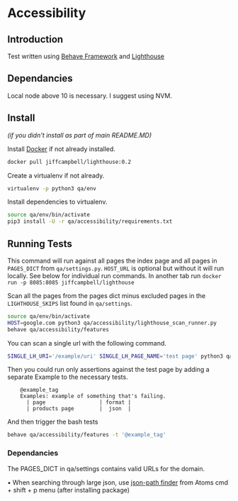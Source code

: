 # Accessibility

## Introduction

Test written using [Behave Framework](http://pythonhosted.org/behave/) and
[Lighthouse](https://github.com/GoogleChrome/lighthouse)

## Dependancies
Local node above 10 is necessary. I suggest using NVM.


## Install

*(if you didn't install as part of main README.MD)*

Install [Docker](https://store.docker.com/editions/community/docker-ce-desktop-mac) if not
already installed.

```bash
docker pull jiffcampbell/lighthouse:0.2
```

Create a virtualenv if not already.

```bash
virtualenv -p python3 qa/env
```

Install dependencies to virtualenv.

```bash
source qa/env/bin/activate
pip3 install -U -r qa/accessibility/requirements.txt
```


## Running Tests

This command will run against all pages the index page and all pages in
`PAGES_DICT` from `qa/settings.py`. `HOST_URL` is optional but without
it will run locally. See below for individual run commands. In another tab run
`docker run -p 8085:8085 jiffcampbell/lighthouse`

Scan all the pages from  the pages dict minus excluded pages in the
`LIGHTHOUSE_SKIPS` list found in `qa/settings`.

```bash
source qa/env/bin/activate
HOST=google.com python3 qa/accessibility/lighthouse_scan_runner.py
behave qa/accessibility/features
```

You can scan a single url with the following command.
```bash
SINGLE_LH_URI='/example/uri' SINGLE_LH_PAGE_NAME='test page' python3 qa/accessibility/lighthouse_scan_runner.py

```

Then you could run only assertions against the test page by adding a separate
Example to the necessary tests.

```
    @example_tag
    Examples: example of something that's failing.
      | page                 | format |
      | products page        |  json  |
```

And then trigger the bash tests

```bash
behave qa/accessibility/features -t '@example_tag'
```


### Dependancies

The PAGES_DICT in qa/settings contains valid URLs for the domain.

• When searching through large json, use
  [json-path finder](https://atom.io/packages/json-path-finder) from Atoms cmd + shift + p
  menu (after installing package)
